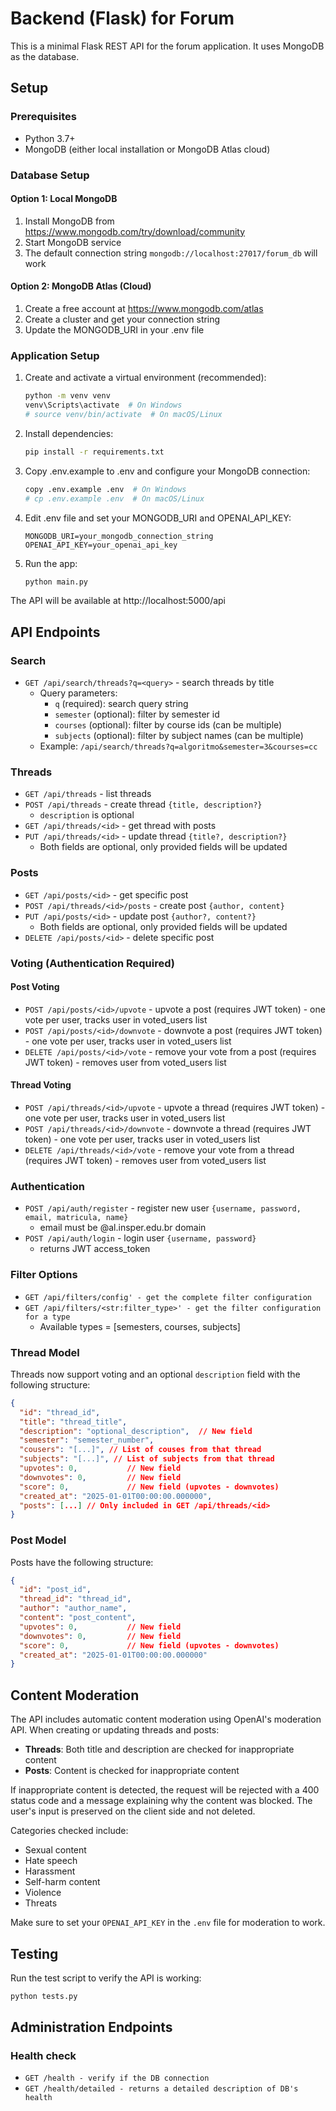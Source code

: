 # Backend (Flask) for Forum

This is a minimal Flask REST API for the forum application. It uses MongoDB as the database.

## Setup

### Prerequisites
- Python 3.7+
- MongoDB (either local installation or MongoDB Atlas cloud)

### Database Setup

#### Option 1: Local MongoDB
1. Install MongoDB from https://www.mongodb.com/try/download/community
2. Start MongoDB service
3. The default connection string `mongodb://localhost:27017/forum_db` will work

#### Option 2: MongoDB Atlas (Cloud)
1. Create a free account at https://www.mongodb.com/atlas
2. Create a cluster and get your connection string
3. Update the MONGODB_URI in your .env file

### Application Setup

1. Create and activate a virtual environment (recommended):
   ```bash
   python -m venv venv
   venv\Scripts\activate  # On Windows
   # source venv/bin/activate  # On macOS/Linux
   ```

2. Install dependencies:
   ```bash
   pip install -r requirements.txt
   ```

3. Copy .env.example to .env and configure your MongoDB connection:
   ```bash
   copy .env.example .env  # On Windows
   # cp .env.example .env  # On macOS/Linux
   ```

4. Edit .env file and set your MONGODB_URI and OPENAI_API_KEY:
   ```
   MONGODB_URI=your_mongodb_connection_string
   OPENAI_API_KEY=your_openai_api_key
   ```

5. Run the app:
   ```bash
   python main.py
   ```

The API will be available at http://localhost:5000/api

## API Endpoints

### Search
- `GET /api/search/threads?q=<query>` - search threads by title
  - Query parameters:
    - `q` (required): search query string
    - `semester` (optional): filter by semester id
    - `courses` (optional): filter by course ids (can be multiple)
    - `subjects` (optional): filter by subject names (can be multiple)
  - Example: `/api/search/threads?q=algoritmo&semester=3&courses=cc`

### Threads
- `GET /api/threads` - list threads
- `POST /api/threads` - create thread `{title, description?}`
  - `description` is optional
- `GET /api/threads/<id>` - get thread with posts
- `PUT /api/threads/<id>` - update thread `{title?, description?}`
  - Both fields are optional, only provided fields will be updated

### Posts
- `GET /api/posts/<id>` - get specific post  
- `POST /api/threads/<id>/posts` - create post `{author, content}`
- `PUT /api/posts/<id>` - update post `{author?, content?}`
  - Both fields are optional, only provided fields will be updated
- `DELETE /api/posts/<id>` - delete specific post

### Voting (Authentication Required)

#### Post Voting
- `POST /api/posts/<id>/upvote` - upvote a post (requires JWT token) - one vote per user, tracks user in voted_users list
- `POST /api/posts/<id>/downvote` - downvote a post (requires JWT token) - one vote per user, tracks user in voted_users list
- `DELETE /api/posts/<id>/vote` - remove your vote from a post (requires JWT token) - removes user from voted_users list

#### Thread Voting
- `POST /api/threads/<id>/upvote` - upvote a thread (requires JWT token) - one vote per user, tracks user in voted_users list
- `POST /api/threads/<id>/downvote` - downvote a thread (requires JWT token) - one vote per user, tracks user in voted_users list  
- `DELETE /api/threads/<id>/vote` - remove your vote from a thread (requires JWT token) - removes user from voted_users list

### Authentication
- `POST /api/auth/register` - register new user `{username, password, email, matricula, name}`
  - email must be @al.insper.edu.br domain
- `POST /api/auth/login` - login user `{username, password}`
  - returns JWT access_token

### Filter Options
- `GET /api/filters/config' - get the complete filter configuration`
- `GET /api/filters/<str:filter_type>' - get the filter configuration for a type`
  - Available types = [semesters, courses, subjects]

### Thread Model
Threads now support voting and an optional `description` field with the following structure:
```json
{
  "id": "thread_id",
  "title": "thread_title",
  "description": "optional_description",  // New field
  "semester": "semester_number",
  "cousers": "[...]", // List of couses from that thread 
  "subjects": "[...]", // List of subjects from that thread 
  "upvotes": 0,           // New field
  "downvotes": 0,         // New field  
  "score": 0,             // New field (upvotes - downvotes)
  "created_at": "2025-01-01T00:00:00.000000",
  "posts": [...] // Only included in GET /api/threads/<id>
}
```

### Post Model
Posts have the following structure:
```json
{
  "id": "post_id",
  "thread_id": "thread_id", 
  "author": "author_name",
  "content": "post_content",
  "upvotes": 0,           // New field
  "downvotes": 0,         // New field  
  "score": 0,             // New field (upvotes - downvotes)
  "created_at": "2025-01-01T00:00:00.000000"
}
```

## Content Moderation

The API includes automatic content moderation using OpenAI's moderation API. When creating or updating threads and posts:

- **Threads**: Both title and description are checked for inappropriate content
- **Posts**: Content is checked for inappropriate content

If inappropriate content is detected, the request will be rejected with a 400 status code and a message explaining why the content was blocked. The user's input is preserved on the client side and not deleted.

Categories checked include:
- Sexual content
- Hate speech
- Harassment
- Self-harm content
- Violence
- Threats

Make sure to set your `OPENAI_API_KEY` in the `.env` file for moderation to work.

## Testing
Run the test script to verify the API is working:
```bash
python tests.py
```

## Administration Endpoints

### Health check

- `GET /health - verify if the DB connection`
- `GET /health/detailed - returns a detailed description of DB's health`
